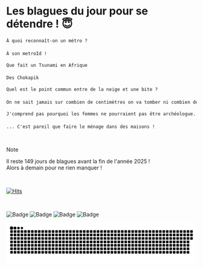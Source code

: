 
<h1>Les blagues du jour pour se détendre ! 😇</h1>

```diff
À quoi reconnaît-on un métro ?

À son metroId !
```

```diff
Que fait un Tsunami en Afrique

Des Chokapik
```

```diff
Quel est le point commun entre de la neige et une bite ?

On ne sait jamais sur combien de centimètres on va tomber ni combien de temps ça va tenir.
```

```diff
J'comprend pas pourquoi les femmes ne pourraient pas être archéologue...

... C'est pareil que faire le ménage dans des maisons !
```

<br/>

> [!NOTE]
> Il reste 149 jours de blagues avant la fin de l'année 2025 ! <br/>
> Alors à demain pour ne rien manquer !

<br/>


[![Hits](https://hits.seeyoufarm.com/api/count/incr/badge.svg?url=https%3A%2F%2Fgithub.com%2FClems02%2Fhit-counter&count_bg=%23003E80&title_bg=%235C9FE1&icon=powershell.svg&icon_color=%23FFFFFF&title=Visite&edge_flat=false)](https://hits.seeyoufarm.com)


<br/>


![Badge](https://img.shields.io/badge/Last%20updated%20on-white?style=for-the-badge&logo=clockify)   ![Badge](https://img.shields.io/badge/05/08-white?style=for-the-badge) ![Badge](https://img.shields.io/badge/at-white?style=for-the-badge) ![Badge](https://img.shields.io/badge/03:55-white?style=for-the-badge)


<p align="center">
 <img width="1000" src="assets/github-snake.svg" alt="snake"/>
</p>
